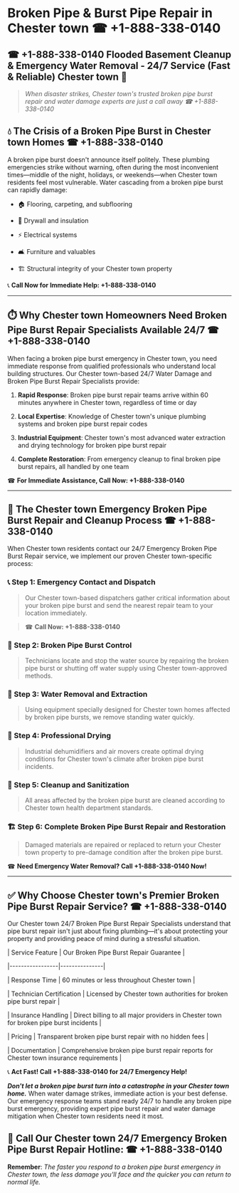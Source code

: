 # Broken Pipe & Burst Pipe Repair in Chester town ☎ +1-888-338-0140  
## ☎ +1-888-338-0140 Flooded Basement Cleanup & Emergency Water Removal - 24/7 Service (Fast & Reliable) Chester town 🚨  

> *When disaster strikes, Chester town's trusted broken pipe burst repair and water damage experts are just a call away ☎ +1-888-338-0140*  

## 💧 The Crisis of a Broken Pipe Burst in Chester town Homes ☎ +1-888-338-0140  

A broken pipe burst doesn't announce itself politely. These plumbing emergencies strike without warning, often during the most inconvenient times—middle of the night, holidays, or weekends—when Chester town residents feel most vulnerable. Water cascading from a broken pipe burst can rapidly damage:  

* 🏠 Flooring, carpeting, and subflooring  
* 🧱 Drywall and insulation  
* ⚡ Electrical systems  
* 🛋️ Furniture and valuables  
* 🏗️ Structural integrity of your Chester town property  

📞 **Call Now for Immediate Help: +1-888-338-0140**  

---  

## ⏱️ Why Chester town Homeowners Need Broken Pipe Burst Repair Specialists Available 24/7 ☎ +1-888-338-0140  

When facing a broken pipe burst emergency in Chester town, you need immediate response from qualified professionals who understand local building structures. Our Chester town-based 24/7 Water Damage and Broken Pipe Burst Repair Specialists provide:  

1. **Rapid Response**: Broken pipe burst repair teams arrive within 60 minutes anywhere in Chester town, regardless of time or day  
2. **Local Expertise**: Knowledge of Chester town's unique plumbing systems and broken pipe burst repair codes  
3. **Industrial Equipment**: Chester town's most advanced water extraction and drying technology for broken pipe burst repair  
4. **Complete Restoration**: From emergency cleanup to final broken pipe burst repairs, all handled by one team  

☎ **For Immediate Assistance, Call Now: +1-888-338-0140**  

---  

## 🔧 The Chester town Emergency Broken Pipe Burst Repair and Cleanup Process ☎ +1-888-338-0140  

When Chester town residents contact our 24/7 Emergency Broken Pipe Burst Repair service, we implement our proven Chester town-specific process:  

### 📞 Step 1: Emergency Contact and Dispatch  
> Our Chester town-based dispatchers gather critical information about your broken pipe burst and send the nearest repair team to your location immediately.  
> ☎ **Call Now: +1-888-338-0140**  

### 🚿 Step 2: Broken Pipe Burst Control  
> Technicians locate and stop the water source by repairing the broken pipe burst or shutting off water supply using Chester town-approved methods.  

### 🌊 Step 3: Water Removal and Extraction  
> Using equipment specially designed for Chester town homes affected by broken pipe bursts, we remove standing water quickly.  

### 💨 Step 4: Professional Drying  
> Industrial dehumidifiers and air movers create optimal drying conditions for Chester town's climate after broken pipe burst incidents.  

### 🧼 Step 5: Cleanup and Sanitization  
> All areas affected by the broken pipe burst are cleaned according to Chester town health department standards.  

### 🏗️ Step 6: Complete Broken Pipe Burst Repair and Restoration  
> Damaged materials are repaired or replaced to return your Chester town property to pre-damage condition after the broken pipe burst.  

☎ **Need Emergency Water Removal? Call +1-888-338-0140 Now!**  

---  

## ✅ Why Choose Chester town's Premier Broken Pipe Burst Repair Service? ☎ +1-888-338-0140  

Our Chester town 24/7 Broken Pipe Burst Repair Specialists understand that pipe burst repair isn't just about fixing plumbing—it's about protecting your property and providing peace of mind during a stressful situation.  

| Service Feature | Our Broken Pipe Burst Repair Guarantee |  
|-----------------|---------------|  
| Response Time | 60 minutes or less throughout Chester town |  
| Technician Certification | Licensed by Chester town authorities for broken pipe burst repair |  
| Insurance Handling | Direct billing to all major providers in Chester town for broken pipe burst incidents |  
| Pricing | Transparent broken pipe burst repair with no hidden fees |  
| Documentation | Comprehensive broken pipe burst repair reports for Chester town insurance requirements |  

📞 **Act Fast! Call +1-888-338-0140 for 24/7 Emergency Help!**  

***Don't let a broken pipe burst turn into a catastrophe in your Chester town home.*** When water damage strikes, immediate action is your best defense. Our emergency response teams stand ready 24/7 to handle any broken pipe burst emergency, providing expert pipe burst repair and water damage mitigation when Chester town residents need it most.  

## 📱 Call Our Chester town 24/7 Emergency Broken Pipe Burst Repair Hotline: ☎ +1-888-338-0140  

**Remember**: *The faster you respond to a broken pipe burst emergency in Chester town, the less damage you'll face and the quicker you can return to normal life.*